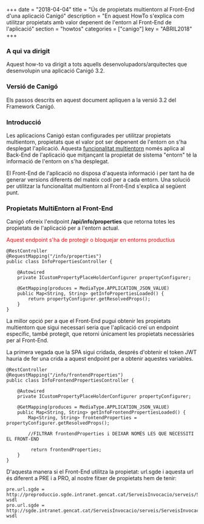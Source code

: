 +++
date = "2018-04-04"
title = "Ús de propietats multientorn al Front-End d'una aplicació Canigó"
description = "En aquest HowTo s'explica com utilitzar propietats amb valor depenent de l'entorn al Front-End de l'aplicació"
section = "howtos"
categories = ["canigo"]
key = "ABRIL2018"
+++

### A qui va dirigit

Aquest how-to va dirigit a tots aquells desenvolupadors/arquitectes que desenvolupin una aplicació Canigó 3.2.

### Versió de Canigó

Els passos descrits en aquest document apliquen a la versió 3.2 del Framework Canigó.

### Introducció

Les aplicacions Canigó estan configurades per utilitzar propietats multientorn, propietats que el valor pot ser depenent de l'entorn on s'ha desplegat l'aplicació. 
Aquesta [funcionalitat multientorn](/canigo-documentacio-versions-3x-core/modul-configuracio/) només aplica al Back-End de l'aplicació que mitjançant la propietat de sistema "entorn" té la informació de l'entorn on s'ha desplegat.

El Front-End de l'aplicació no disposa d'aquesta informació i per tant ha de generar versions diferents del mateix codi per a cada entorn. Una solució per utilitzar la funcionalitat multientorn al Front-End s'explica al següent punt.

### Propietats MultiEntorn al Front-End

Canigó ofereix l'endpoint **/api/info/properties** que retorna totes les propietats de l'aplicació per a l'entorn actual. 

<span style="color:red">Aquest endpoint s'ha de protegir o bloquejar en entorns productius</style>

	@RestController
	@RequestMapping("/info/properties")
	public class InfoPropertiesController {

		@Autowired
		private ICustomPropertyPlaceHolderConfigurer propertyConfigurer;

		@GetMapping(produces = MediaType.APPLICATION_JSON_VALUE)
		public Map<String, String> getInfoPropertiesLoaded() {
			return propertyConfigurer.getResolvedProps();
		}
	}

La millor opció per a que el Front-End pugui obtenir les propietats multientorn que sigui necessari seria que l'aplicació creï un endpoint específic, també protegit, que retorni únicament les propietats necessàries per al Front-End.

La primera vegada que la SPA sigui cridada, després d'obtenir el token JWT hauria de fer una crida a aquest endpoint per a obtenir aquestes variables.

	@RestController
	@RequestMapping("/info/frontendProperties")
	public class InfoFrontendPropertiesController {

		@Autowired
		private ICustomPropertyPlaceHolderConfigurer propertyConfigurer;

		@GetMapping(produces = MediaType.APPLICATION_JSON_VALUE)
		public Map<String, String> getInfoFrontendPropertiesLoaded() {
			Map<String, String> frontendProperties = propertyConfigurer.getResolvedProps();

			//FILTRAR frontendProperties i DEIXAR NOMÉS LES QUE NECESSITI EL FRONT-END

			 return frontendProperties;
		}
	}
	
D'aquesta manera si el Front-End utilitza la propietat: url.sgde i aquesta url és diferent a PRE i a PRO, al nostre fitxer de propietats hem de tenir:

	pre.url.sgde = http://preproduccio.sgde.intranet.gencat.cat/ServeisInvocacio/serveis/ServeisInvocacioV2?wsdl
	pro.url.sgde = http://sgde.intranet.gencat.cat/ServeisInvocacio/serveis/ServeisInvocacioV2?wsdl
	

